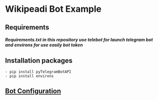 # Wikipeadi Bot Example
## Requirements

##### Requirements.txt in this repository use telebot for launch telegram bot and environs for use easily bot token 

## Installation packages
~~~
- pip install pyTelegramBotAPI
- pip install environs
~~~

## [Bot Configuration]()
